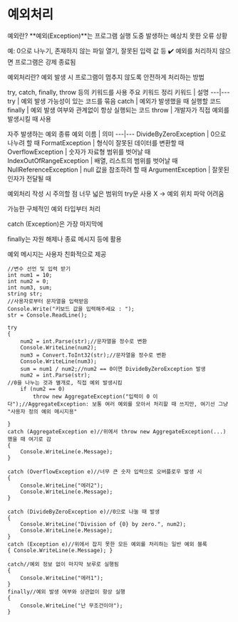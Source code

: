 # 예외처리

예외란?
**예외(Exception)**는 프로그램 실행 도중 발생하는 예상치 못한 오류 상황

예: 0으로 나누기, 존재하지 않는 파일 열기, 잘못된 입력 값 등
✔️ 예외를 처리하지 않으면 프로그램은 강제 종료됨

예외처리란?
예외 발생 시 프로그램이 멈추지 않도록 안전하게 처리하는 방법

try, catch, finally, throw 등의 키워드를 사용
주요 키워드 정리
키워드 | 설명
---|---
try | 예외 발생 가능성이 있는 코드를 묶음
catch | 예외가 발생했을 때 실행할 코드
finally | 예외 발생 여부와 관계없이 항상 실행되는 코드
throw | 개발자가 직접 예외를 발생시킬 때 사용


자주 발생하는 예외 종류
예외 이름 | 의미
---|---
DivideByZeroException | 0으로 나누려 할 때
FormatException | 형식이 잘못된 데이터를 변환할 때
OverflowException | 숫자가 자료형 범위를 벗어날 때
IndexOutOfRangeException | 배열, 리스트의 범위를 벗어날 때
NullReferenceException | null 값을 참조하려 할 때
ArgumentException | 잘못된 인자가 전달될 때

예외처리 작성 시 주의할 점
너무 넓은 범위의 try문 사용 X → 예외 위치 파악 어려움

가능한 구체적인 예외 타입부터 처리

catch (Exception)은 가장 마지막에

finally는 자원 해제나 종료 메시지 등에 활용

예외 메시지는 사용자 친화적으로 제공

```
//변수 선언 및 입력 받기
int num1 = 10;
int num2 = 0;
int num3, sum;
string str;
//사용자로부터 문자열을 입력받음
Console.Write("키보드 값을 입력해주세요 : ");
str = Console.ReadLine();

try
{
    num2 = int.Parse(str);//문자열을 정수로 변환
    Console.WriteLine(num2);
    num3 = Convert.ToInt32(str);//문자열을 정수로 변환
    Console.WriteLine(num3);
    sum = num1 / num2;//num2 == 0이면 DivideByZeroException 발생
    num2 = int.Parse(str);
//0을 나누는 것과 별개로, 직접 예외 발생시킴
    if (num2 == 0)
        throw new AggregateException("입력이 0 이다");//AggregateException: 보통 여러 예외를 모아서 처리할 때 쓰지만, 여기선 그냥 "사용자 정의 예외 메시지용"

}
catch (AggregateException e)//위에서 throw new AggregateException(...) 했을 때 여기로 감
{
    Console.WriteLine(e.Message);
}

catch (OverflowException e)//너무 큰 숫자 입력으로 오버플로우 발생 시
{
    Console.WriteLine("에러2");
    Console.WriteLine(e.Message);
}

catch (DivideByZeroException e)//0으로 나눌 때 발생
{
    Console.WriteLine("Division of {0} by zero.", num2);
    Console.WriteLine(e.Message);
}
catch (Exception e)//위에서 잡지 못한 모든 예외를 처리하는 일반 예외 블록
{ Console.WriteLine(e.Message); }

catch//예외 정보 없이 마지막 보루로 실행됨
{
    Console.WriteLine("에러1");
}
finally//예외 발생 여부와 상관없이 항상 실행
{
    Console.WriteLine("난 무조건이야");
}
```

